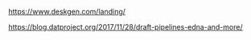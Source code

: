 https://www.deskgen.com/landing/

https://blog.datproject.org/2017/11/28/draft-pipelines-edna-and-more/
